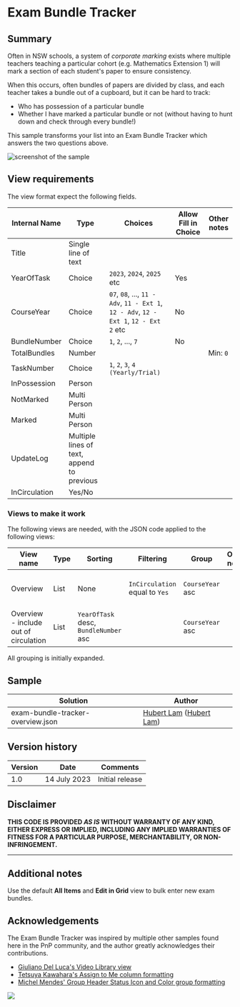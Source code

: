 # Exam Bundle Tracker

## Summary

Often in NSW schools, a system of _corporate marking_ exists where multiple teachers teaching a particular cohort (e.g. Mathematics Extension 1) will mark a section of each student's paper to ensure consistency.

When this occurs, often bundles of papers are divided by class, and each teacher takes a bundle out of a cupboard, but it can be hard to track:
- Who has possession of a particular bundle
- Whether I have marked a particular bundle or not (without having to hunt down and check through every bundle!)

This sample transforms your list into an Exam Bundle Tracker which answers the two questions above.

![screenshot of the sample](./assets/screenshot.gif)

## View requirements
The view format expect the following fields.

Internal Name |Type | Choices | Allow Fill in Choice | Other notes
--------|---------|--------|---------|---------
Title | Single line of text | | 
YearOfTask | Choice | `2023`, `2024`, `2025` etc | Yes |  | 
CourseYear | Choice	| `07`, `08`, ..., `11 - Adv`, `11 - Ext 1`, `12 - Adv`, `12 - Ext 1`, `12 - Ext 2` etc | No |  
BundleNumber | Choice | `1`, `2`, ..., `7` | No | 
TotalBundles | Number | | | Min: `0`
TaskNumber | Choice	| `1`, `2`, `3`, `4 (Yearly/Trial)` | 
InPossession | Person | | 
NotMarked | Multi Person | | 
Marked | Multi Person | | 
UpdateLog | Multiple lines of text, append to previous | | 
InCirculation | Yes/No | | 

### Views to make it work
The following views are needed, with the JSON code applied to the following views:

View name | Type | Sorting | Filtering | Group | Other notes | JSON code to paste
--------|---------|--------|---------|---------|---------|---------
Overview | List | None | `InCirculation` equal to `Yes` | `CourseYear` asc | | exam-bundle-tracker-overview.json
Overview - include out of circulation  | List | `YearOfTask` desc, `BundleNumber` asc |  | `CourseYear` asc | | exam-bundle-tracker-overview.json

All grouping is initially expanded.

## Sample

Solution| Author
--------|---------
exam-bundle-tracker-overview.json | [Hubert Lam](https://github.com/z3019494) ([Hubert Lam](https://twitter.com/z3019494))

## Version history

Version|Date|Comments
-------|----|--------
1.0|14 July 2023|Initial release

## Disclaimer

**THIS CODE IS PROVIDED *AS IS* WITHOUT WARRANTY OF ANY KIND, EITHER EXPRESS OR IMPLIED, INCLUDING ANY IMPLIED WARRANTIES OF FITNESS FOR A PARTICULAR PURPOSE, MERCHANTABILITY, OR NON-INFRINGEMENT.**

---

## Additional notes
Use the default **All Items** and **Edit in Grid** view to bulk enter new exam bundles.

## Acknowledgements
The Exam Bundle Tracker was inspired by multiple other samples found here in the PnP community, and the author greatly acknowledges their contributions.
- [Giuliano Del Luca's Video Library view](https://github.com/giuleon/ListViewFormattingVideoLibrary)
- [Tetsuya Kawahara's Assign to Me column formatting](https://github.com/pnp/List-Formatting/tree/master/column-samples/person-assign-to-me)
- [Michel Mendes' Group Header Status Icon and Color group formatting](https://github.com/pnp/list-formatting/tree/master/view-samples/group-header-status-icon-color)

<img src="https://pnptelemetry.azurewebsites.net/list-formatting/view-samples/exam-bundle-tracker" />